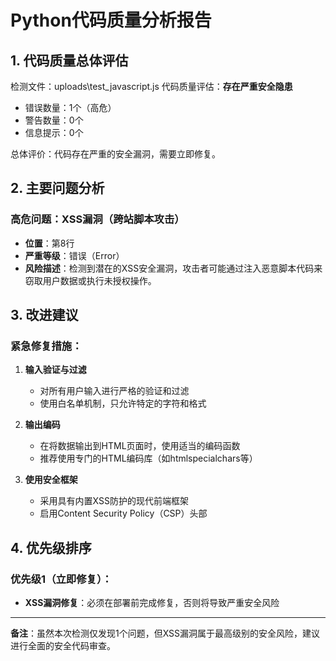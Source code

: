 # Python代码质量分析报告

## 1. 代码质量总体评估
检测文件：uploads\test_javascript.js
代码质量评估：**存在严重安全隐患**
- 错误数量：1个（高危）
- 警告数量：0个
- 信息提示：0个

总体评价：代码存在严重的安全漏洞，需要立即修复。

## 2. 主要问题分析

### 高危问题：XSS漏洞（跨站脚本攻击）
- **位置**：第8行
- **严重等级**：错误（Error）
- **风险描述**：检测到潜在的XSS安全漏洞，攻击者可能通过注入恶意脚本代码来窃取用户数据或执行未授权操作。

## 3. 改进建议

### 紧急修复措施：
1. **输入验证与过滤**
   - 对所有用户输入进行严格的验证和过滤
   - 使用白名单机制，只允许特定的字符和格式

2. **输出编码**
   - 在将数据输出到HTML页面时，使用适当的编码函数
   - 推荐使用专门的HTML编码库（如htmlspecialchars等）

3. **使用安全框架**
   - 采用具有内置XSS防护的现代前端框架
   - 启用Content Security Policy（CSP）头部

## 4. 优先级排序

### 优先级1（立即修复）：
- **XSS漏洞修复**：必须在部署前完成修复，否则将导致严重安全风险

---
**备注**：虽然本次检测仅发现1个问题，但XSS漏洞属于最高级别的安全风险，建议进行全面的安全代码审查。